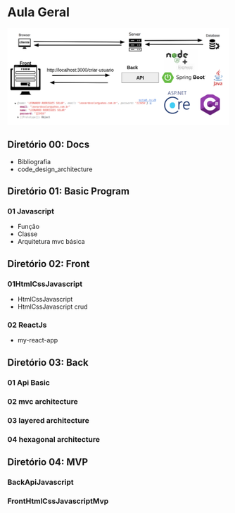 # Aula Geral

![Diagrama](diagrama.png)

## Diretório 00: Docs

-   Bibliografia
-   code_design_architecture

## Diretório 01: Basic Program

### 01 Javascript

-   Função
-   Classe
-   Arquitetura mvc básica

## Diretório 02: Front

### 01HtmlCssJavascript

-   HtmlCssJavascript
-   HtmlCssJavascript crud

### 02 ReactJs

-   my-react-app

## Diretório 03: Back

### 01 Api Basic

### 02 mvc architecture

### 03 layered architecture

### 04 hexagonal architecture

## Diretório 04: MVP

### BackApiJavascript

### FrontHtmlCssJavascriptMvp

